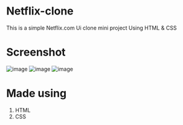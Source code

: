 # Netflix-clone
This is a simple Netflix.com Ui clone mini project Using HTML & CSS

# Screenshot
![image](https://github.com/subhranil1101/Netflix-clone/assets/92681321/f19becba-3cc9-46f9-8013-4b2ff5207e03)
![image](https://github.com/subhranil1101/Netflix-clone/assets/92681321/ad070ed0-4c44-4d4d-8da5-3747eb741c3d)
![image](https://github.com/subhranil1101/Netflix-clone/assets/92681321/5f449fe5-39d7-4dfe-913c-0be97d070a5b)

# Made using
1. HTML
2. CSS
